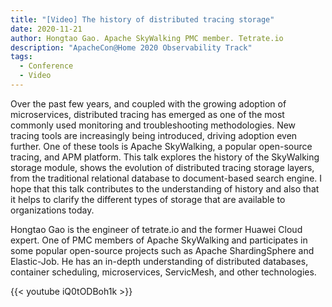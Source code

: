 ```yaml
---
title: "[Video] The history of distributed tracing storage"
date: 2020-11-21
author: Hongtao Gao. Apache SkyWalking PMC member. Tetrate.io
description: "ApacheCon@Home 2020 Observability Track"
tags:
  - Conference
  - Video
---
```


Over the past few years, and coupled with the growing adoption of microservices, distributed tracing has emerged as one of the most commonly used monitoring and troubleshooting methodologies. New tracing tools are increasingly being introduced, driving adoption even further. One of these tools is Apache SkyWalking, a popular open-source tracing, and APM platform. This talk explores the history of the SkyWalking storage module, shows the evolution of distributed tracing storage layers, from the traditional relational database to document-based search engine. I hope that this talk contributes to the understanding of history and also that it helps to clarify the different types of storage that are available to organizations today.

Hongtao Gao is the engineer of tetrate.io and the former Huawei Cloud expert. One of PMC members of Apache SkyWalking and participates in some popular open-source projects such as Apache ShardingSphere and Elastic-Job. He has an in-depth understanding of distributed databases, container scheduling, microservices, ServicMesh, and other technologies.

{{< youtube iQ0tODBoh1k >}}
